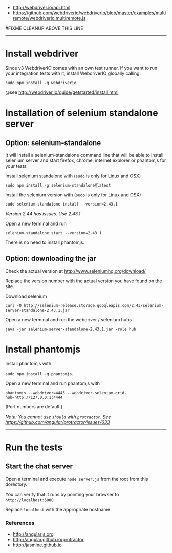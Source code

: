 
- http://webdriver.io/api.html
- https://github.com/webdriverio/webdriverio/blob/master/examples/multiremote/webdriverio.multiremote.js
 
#FIXME CLEANUP ABOVE THIS LINE 

---
# Install webdriver
Since v3 WebdriverIO comes with an own test runner. If you want to run your integration tests with it, install WebdriverIO globally calling:

`sudo npm install -g webdriverio`

@see http://webdriver.io/guide/getstarted/install.html


# Installation of selenium standalone server


## Option: selenium-standalone
It will install a selenium-standalone command line that will be able to install selenium server and start firefox, chrome, internet explorer or phantomjs for your tests.

Install selenium standalone with (`sudo` is only for Linux and OSX)

```
sudo npm install -g selenium-standalone@latest
```

Install the selenium version with (`sudo` is only for Linux and OSX)

```
sudo selenium-standalone install --version=2.43.1
```

*Version 2.44 has issues. Use 2.43.1*

Open a new terminal and run
```
selenium-standalone start --version=2.43.1
```

There is no need to install phantomjs.


## Option: downloading the jar
Check the actual version at http://www.seleniumhq.org/download/

Replace the version number with the actual version you have found on the site.

Download selenium

`curl -O http://selenium-release.storage.googleapis.com/2.43/selenium-server-standalone-2.43.1.jar`

Open a new terminal and run the webdriver / selenium hubs

```
java -jar selenium-server-standalone-2.43.1.jar -role hub
```

# Install phantomjs

Install phantomjs with

`sudo npm install -g phantomjs`.

Open a new terminal and run phantomjs with

```
phantomjs --webdriver=4445 --webdriver-selenium-grid-hub=http://127.0.0.1:4444
```

(Port numbers are default.)


*Note: You cannot use `should` with `protractor`. See https://github.com/angular/protractor/issues/633*

---


# Run the tests

## Start the chat server 
Open a terminal and execute `node server.js` from the root from this dorectory.
 
You can verify that it runs by pointing your browser to `http://localhost:5000`. 

Replace `localhost` with the appropriate hostname 

 


### References
- http://angularjs.org
- http://angular.github.io/protractor
- http://jasmine.github.io


